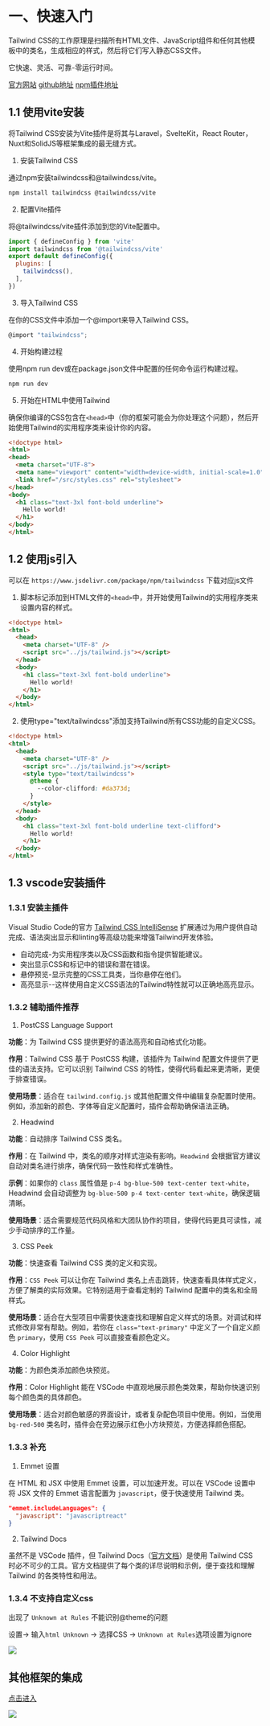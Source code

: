# 一、快速入门

Tailwind CSS的工作原理是扫描所有HTML文件、JavaScript组件和任何其他模板中的类名，生成相应的样式，然后将它们写入静态CSS文件。

它快速、灵活、可靠-零运行时间。


[官方网站](https://tailwindcss.com/docs)
[github地址](https://github.com/tailwindlabs/tailwindcss)
[npm插件地址](https://www.jsdelivr.com/package/npm/tailwindcss)


## 1.1 使用vite安装

将Tailwind CSS安装为Vite插件是将其与Laravel，SvelteKit，React Router，Nuxt和SolidJS等框架集成的最无缝方式。

1. 安装Tailwind CSS

通过npm安装tailwindcss和@tailwindcss/vite。

```bash
npm install tailwindcss @tailwindcss/vite
```

2. 配置Vite插件

将@tailwindcss/vite插件添加到您的Vite配置中。

```js
import { defineConfig } from 'vite'
import tailwindcss from '@tailwindcss/vite'
export default defineConfig({
  plugins: [
    tailwindcss(),
  ],
})
```


3. 导入Tailwind CSS

在你的CSS文件中添加一个@import来导入Tailwind CSS。

```js
@import "tailwindcss";
```

4. 开始构建过程

使用npm run dev或在package.json文件中配置的任何命令运行构建过程。

```sh
npm run dev
```

5. 开始在HTML中使用Tailwind

确保你编译的CSS包含在`<head>`中（你的框架可能会为你处理这个问题），然后开始使用Tailwind的实用程序类来设计你的内容。

```html
<!doctype html>
<html>
<head>
  <meta charset="UTF-8">
  <meta name="viewport" content="width=device-width, initial-scale=1.0">
  <link href="/src/styles.css" rel="stylesheet">
</head>
<body>
  <h1 class="text-3xl font-bold underline">
    Hello world!
  </h1>
</body>
</html>
```

## 1.2 使用js引入

可以在 `https://www.jsdelivr.com/package/npm/tailwindcss` 下载对应js文件

1. 脚本标记添加到HTML文件的`<head>`中，并开始使用Tailwind的实用程序类来设置内容的样式。

```html
<!doctype html>
<html>
  <head>
    <meta charset="UTF-8" />
    <script src="../js/tailwind.js"></script>
  </head>
  <body>
    <h1 class="text-3xl font-bold underline">
      Hello world!
    </h1>
  </body>
</html>
```

2. 使用type="text/tailwindcss"添加支持Tailwind所有CSS功能的自定义CSS。

```html
<!doctype html>
<html>
  <head>
    <meta charset="UTF-8" />
    <script src="../js/tailwind.js"></script>
    <style type="text/tailwindcss">
      @theme {
        --color-clifford: #da373d;
      }
    </style>
  </head>
  <body>
    <h1 class="text-3xl font-bold underline text-clifford">
      Hello world!
    </h1>
  </body>
</html>
```

## 1.3 vscode安装插件

### 1.3.1 安装主插件

Visual Studio Code的官方 [Tailwind CSS IntelliSense](https://marketplace.visualstudio.com/items?itemName=bradlc.vscode-tailwindcss) 扩展通过为用户提供自动完成、语法突出显示和linting等高级功能来增强Tailwind开发体验。

- 自动完成-为实用程序类以及CSS函数和指令提供智能建议。
- 突出显示CSS和标记中的错误和潜在错误。
- 悬停预览-显示完整的CSS工具类，当你悬停在他们。
- 高亮显示--这样使用自定义CSS语法的Tailwind特性就可以正确地高亮显示。

### 1.3.2 辅助插件推荐

1. PostCSS Language Support

**功能**：为 Tailwind CSS 提供更好的语法高亮和自动格式化功能。

**作用**：Tailwind CSS 基于 PostCSS 构建，该插件为 Tailwind 配置文件提供了更佳的语法支持。它可以识别 Tailwind CSS 的特性，使得代码看起来更清晰，更便于排查错误。

**使用场景**：适合在 `tailwind.config.js` 或其他配置文件中编辑复杂配置时使用。例如，添加新的颜色、字体等自定义配置时，插件会帮助确保语法正确。



2. Headwind

**功能**：自动排序 Tailwind CSS 类名。

**作用**：在 Tailwind 中，类名的顺序对样式渲染有影响。`Headwind` 会根据官方建议自动对类名进行排序，确保代码一致性和样式准确性。

**示例**：如果你的 `class` 属性值是 `p-4 bg-blue-500 text-center text-white`，Headwind 会自动调整为 `bg-blue-500 p-4 text-center text-white`，确保逻辑清晰。

**使用场景**：适合需要规范代码风格和大团队协作的项目，使得代码更具可读性，减少手动排序的工作量。

3. CSS Peek

**功能**：快速查看 Tailwind CSS 类的定义和实现。

**作用**：`CSS Peek` 可以让你在 Tailwind 类名上点击跳转，快速查看具体样式定义，方便了解类的实际效果。它特别适用于查看定制的 Tailwind 配置中的类名和全局样式。

**使用场景**：适合在大型项目中需要快速查找和理解自定义样式的场景。对调试和样式修改非常有帮助。例如，若你在 `class="text-primary"` 中定义了一个自定义颜色 `primary`，使用 `CSS Peek` 可以直接查看颜色定义。


4. Color Highlight

**功能**：为颜色类添加颜色块预览。

**作用**：Color Highlight 能在 VSCode 中直观地展示颜色类效果，帮助你快速识别每个颜色类的具体颜色。

**使用场景**：适合对颜色敏感的界面设计，或者复杂配色项目中使用。例如，当使用 `bg-red-500` 类名时，插件会在旁边展示红色小方块预览，方便选择颜色搭配。

### 1.3.3 补充

1. Emmet 设置

在 HTML 和 JSX 中使用 Emmet 设置，可以加速开发。可以在 VSCode 设置中将 JSX 文件的 Emmet 语言配置为 `javascript`，便于快速使用 Tailwind 类。

```json
"emmet.includeLanguages": {
  "javascript": "javascriptreact"
}
```
2. Tailwind Docs

虽然不是 VSCode 插件，但 Tailwind Docs（[官方文档](https://tailwindcss.com/docs)）是使用 Tailwind CSS 时必不可少的工具。官方文档提供了每个类的详尽说明和示例，便于查找和理解 Tailwind 的各类特性和用法。

### 1.3.4 不支持自定义css

出现了 `Unknown at Rules` 不能识别@theme的问题

设置-> 输入`html Unknown` -> 选择CSS -> `Unknown at Rules`选项设置为ignore

![](/style/pre_defined_css/Tailwind/001.png)

## 其他框架的集成

[点击进入](https://tailwindcss.com/docs/installation/framework-guides)

![](/style/pre_defined_css/Tailwind/002.png)